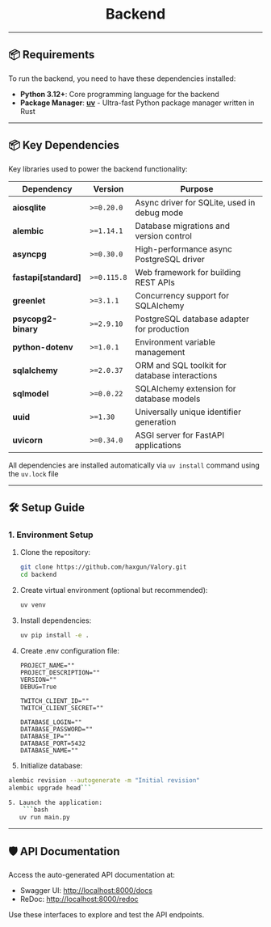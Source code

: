 <div align="center">

# Backend

</div>

---

## 📦 Requirements

To run the backend, you need to have these dependencies installed:

- **Python 3.12+**: Core programming language for the backend
- **Package Manager**: [**uv**](https://github.com/astral-sh/uv) - Ultra-fast Python package manager written in Rust

---

## 📦 Key Dependencies

Key libraries used to power the backend functionality:

| Dependency                 | Version     | Purpose                                                                 |
|----------------------------|-------------|-------------------------------------------------------------------------|
| **aiosqlite**              | `>=0.20.0`  | Async driver for SQLite, used in debug mode                            |
| **alembic**                | `>=1.14.1`  | Database migrations and version control                                |
| **asyncpg**                | `>=0.30.0`  | High-performance async PostgreSQL driver                               |
| **fastapi[standard]**      | `>=0.115.8` | Web framework for building REST APIs                                   |
| **greenlet**               | `>=3.1.1`   | Concurrency support for SQLAlchemy                                    |
| **psycopg2-binary**        | `>=2.9.10`  | PostgreSQL database adapter for production                            |
| **python-dotenv**          | `>=1.0.1`   | Environment variable management                                       |
| **sqlalchemy**             | `>=2.0.37`  | ORM and SQL toolkit for database interactions                         |
| **sqlmodel**               | `>=0.0.22`  | SQLAlchemy extension for database models                              |
| **uuid**                   | `>=1.30`    | Universally unique identifier generation                              |
| **uvicorn**                | `>=0.34.0`  | ASGI server for FastAPI applications                                  |

All dependencies are installed automatically via `uv install` command using the `uv.lock` file

---

## 🛠 Setup Guide

### 1. **Environment Setup**
1. Clone the repository:
   ```bash
   git clone https://github.com/haxgun/Valory.git
   cd backend
   ```
2. Create virtual environment (optional but recommended):
   ```bash
   uv venv
   ```
3. Install dependencies:
    ```bash
    uv pip install -e .
    ```

4. Create .env configuration file:
    ```env
   PROJECT_NAME=""
   PROJECT_DESCRIPTION=""
   VERSION=""
   DEBUG=True

   TWITCH_CLIENT_ID=""
   TWITCH_CLIENT_SECRET=""

   DATABASE_LOGIN=""
   DATABASE_PASSWORD=""
   DATABASE_IP=""
   DATABASE_PORT=5432
   DATABASE_NAME=""
    ```

5. Initialize database:
```bash
alembic revision --autogenerate -m "Initial revision"
alembic upgrade head```

5. Launch the application:
    ```bash
   uv run main.py
   ```

---

## 🛡 API Documentation

Access the auto-generated API documentation at:
- Swagger UI: [http://localhost:8000/docs](http://localhost:8000/docs)
- ReDoc: [http://localhost:8000/redoc](http://localhost:8000/redoc)

Use these interfaces to explore and test the API endpoints.
